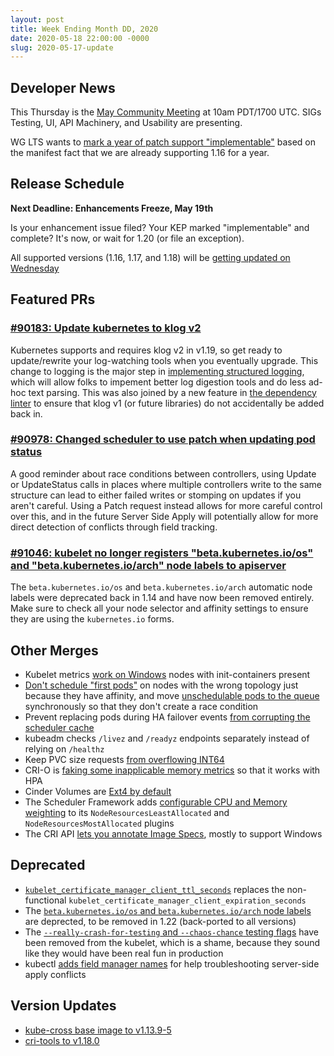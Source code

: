 ```yaml
---
layout: post
title: Week Ending Month DD, 2020
date: 2020-05-18 22:00:00 -0000
slug: 2020-05-17-update
---
```


## Developer News

This Thursday is the [May Community Meeting](http://bit.ly/k8scommunity) at 10am PDT/1700 UTC.  SIGs Testing, UI, API Machinery, and Usability are presenting.

WG LTS wants to [mark a year of patch support "implementable"](https://groups.google.com/forum/?utm_medium=email&utm_source=footer#!topic/kubernetes-dev/tOe2UFB_weQ) based on the manifest fact that we are already supporting 1.16 for a year.

## Release Schedule

**Next Deadline: Enhancements Freeze, May 19th**

Is your enhancement issue filed?  Your KEP marked "implementable" and complete?  It's now, or wait for 1.20 (or file an exception).

All supported versions (1.16, 1.17, and 1.18) will be [getting updated on Wednesday](https://github.com/kubernetes/sig-release/blob/master/releases/patch-releases.md)

## Featured PRs

### [#90183: Update kubernetes to klog v2](https://github.com/kubernetes/kubernetes/pull/90183)

Kubernetes supports and requires klog v2 in v1.19, so get ready to update/rewrite your log-watching tools when you eventually upgrade. This change to logging is the major step in [implementing structured logging](https://github.com/kubernetes/enhancements/blob/master/keps/sig-instrumentation/20191115-structured-logging.md), which will allow folks to impement better log digestion tools and do less ad-hoc text parsing. This was also joined by a new feature in [the dependency linter](https://github.com/kubernetes/kubernetes/pull/91213) to ensure that klog v1 (or future libraries) do not accidentally be added back in.

### [#90978: Changed scheduler to use patch when updating pod status](https://github.com/kubernetes/kubernetes/pull/90978)

A good reminder about race conditions between controllers, using Update or UpdateStatus calls in places where multiple controllers write to the same structure can lead to either failed writes or stomping on updates if you aren't careful. Using a Patch request instead allows for more careful control over this, and in the future Server Side Apply will potentially allow for more direct detection of conflicts through field tracking.

### [#91046: kubelet no longer registers "beta.kubernetes.io/os" and "beta.kubernetes.io/arch" node labels to apiserver](https://github.com/kubernetes/kubernetes/pull/91046)

The `beta.kubernetes.io/os` and `beta.kubernetes.io/arch` automatic node labels were deprecated back in 1.14 and have now been removed entirely. Make sure to check all your node selector and affinity settings to ensure they are using the `kubernetes.io` forms.

## Other Merges

* Kubelet metrics [work on Windows](https://github.com/kubernetes/kubernetes/pull/90554) nodes with init-containers present
* [Don't schedule "first pods"](https://github.com/kubernetes/kubernetes/pull/91168) on nodes with the wrong topology just because they have affinity, and move [unschedulable pods to the queue](https://github.com/kubernetes/kubernetes/pull/90660) synchronously so that they don't create a race condition
* Prevent replacing pods during HA failover events [from corrupting the scheduler cache](https://github.com/kubernetes/kubernetes/pull/91126)
* kubeadm checks `/livez` and `/readyz` endpoints separately instead of relying on `/healthz`
* Keep PVC size requests [from overflowing INT64](https://github.com/kubernetes/kubernetes/pull/90907)
* CRI-O is [faking some inapplicable memory metrics](https://github.com/kubernetes/kubernetes/pull/88734) so that it works with HPA
* Cinder Volumes are [Ext4 by default](https://github.com/kubernetes/kubernetes/pull/90608)
* The Scheduler Framework adds [configurable CPU and Memory weighting](https://github.com/kubernetes/kubernetes/pull/90544) to its `NodeResourcesLeastAllocated` and `NodeResourcesMostAllocated` plugins
* The CRI API [lets you annotate Image Specs](https://github.com/kubernetes/kubernetes/pull/90061), mostly to support Windows

## Deprecated

* [`kubelet_certificate_manager_client_ttl_seconds`](https://github.com/kubernetes/kubernetes/pull/91148) replaces the non-functional `kubelet_certificate_manager_client_expiration_seconds`
* The [`beta.kubernetes.io/os` and `beta.kubernetes.io/arch` node labels](https://github.com/kubernetes/kubernetes/pull/91046) are deprected, to be removed in 1.22 (back-ported to all versions)
* The [`--really-crash-for-testing` and  `--chaos-chance` testing flags](https://github.com/kubernetes/kubernetes/pull/90499) have been removed from the kubelet, which is a shame, because they sound like they would have been real fun in production
* kubectl [adds field manager names](https://github.com/kubernetes/kubernetes/pull/88885) for help troubleshooting server-side apply conflicts

## Version Updates

* [kube-cross base image to v1.13.9-5](https://github.com/kubernetes/kubernetes/pull/90966)
* [cri-tools to v1.18.0](https://github.com/kubernetes/kubernetes/pull/89720)
